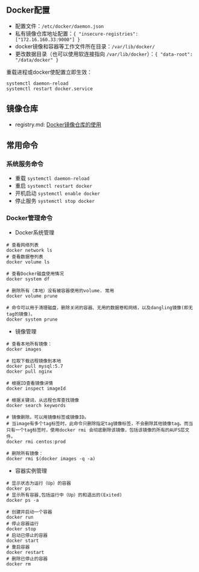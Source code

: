 ## Docker配置

- 配置文件：`/etc/docker/daemon.json`
- 私有镜像仓库地址配置：`{ "insecure-registries": ["172.16.160.33:9000"] }`
- docker镜像和容器等工作文件所在目录：`/var/lib/docker/`
- 更改数据目录（也可以使用软连接指向 `/var/lib/docker`）：`{ "data-root": "/data/docker" }`


重载进程或docker使配置立即生效：

```
systemctl daemon-reload
systemctl restart docker.service
```

## 镜像仓库

- registry.md: [Docker镜像仓库的使用](registry.md)

## 常用命令

### 系统服务命令

- 重载    `systemctl daemon-reload`
- 重启    `systemctl restart docker`
- 开机启动 `systemctl enable docker`
- 停止服务 `systemctl stop docker`

### Docker管理命令

- Docker系统管理

```
# 查看网络列表
docker network ls
# 查看数据卷列表
docker volume ls

# 查看Docker磁盘使用情况
docker system df

# 删除所有（本地）没有被容器使用的volume. 常用
docker volume prune

# 命令可以用于清理磁盘，删除关闭的容器、无用的数据卷和网络，以及dangling镜像(即无tag的镜像)。
docker system prune
```

- 镜像管理

```
# 查看本地所有镜像：
docker images

# 拉取下载远程镜像到本地
docker pull mysql:5.7
docker pull nginx

# 根据ID查看镜像详情
docker inspect imageId

# 根据关键词，从远程仓库查找镜像
docker search keywords

# 镜像删除。可以用镜像标签或镜像ID。
# 当image有多个tag标签时，此命令只删除指定tag镜像标签，不会删除其他镜像tag。而当只有一个tag标签时，使用docker rmi 会彻底删除该镜像，包括该镜像的所有的AUFS层文件。
docker rmi centos:prod

# 删除所有镜像：
docker rmi $(docker images -q -a)
```

- 容器实例管理

```
# 显示状态为运行（Up）的容器
docker ps
# 显示所有容器,包括运行中（Up）的和退出的(Exited)
docker ps -a

# 创建并启动一个容器
docker run
# 停止容器运行
docker stop
# 启动已停止的容器
docker start
# 重启容器
docker restart
# 删除已停止的容器
docker rm
```
